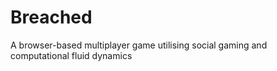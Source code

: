 # Breached
A browser-based multiplayer game utilising social gaming and computational fluid dynamics
